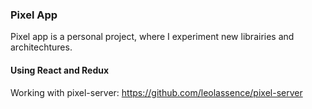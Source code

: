 ### Pixel App

Pixel app is a personal project, where I experiment new librairies and architechtures.

#### Using React and Redux

Working with pixel-server: https://github.com/leolassence/pixel-server
